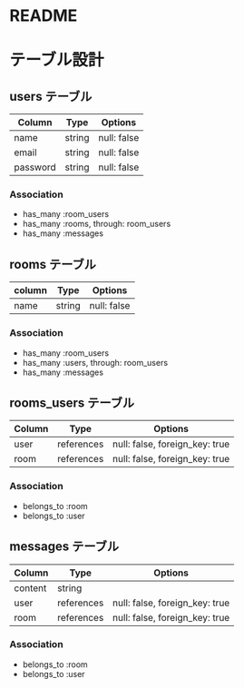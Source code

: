 # README

# テーブル設計

## users テーブル

| Column | Type | Options |
| ------ | ---- | ------- |
| name | string | null: false |
| email | string | null: false |
| password | string | null: false |

### Association
- has_many :room_users
- has_many :rooms, through: room_users
- has_many :messages

## rooms テーブル

| column | Type | Options |
| ------ | ---- | ------- |
| name | string | null: false |

### Association
- has_many :room_users
- has_many :users, through: room_users
- has_many :messages

## rooms_users テーブル

| Column | Type | Options |
| ------ | ---- | ------- |
| user | references | null: false, foreign_key: true |
| room | references | null: false, foreign_key: true |

### Association
- belongs_to :room
- belongs_to :user

## messages テーブル

| Column | Type | Options |
| ------ | ---- | ------- |
| content | string | |
| user | references | null: false, foreign_key: true |
| room | references | null: false, foreign_key: true |

### Association
- belongs_to :room
- belongs_to :user

